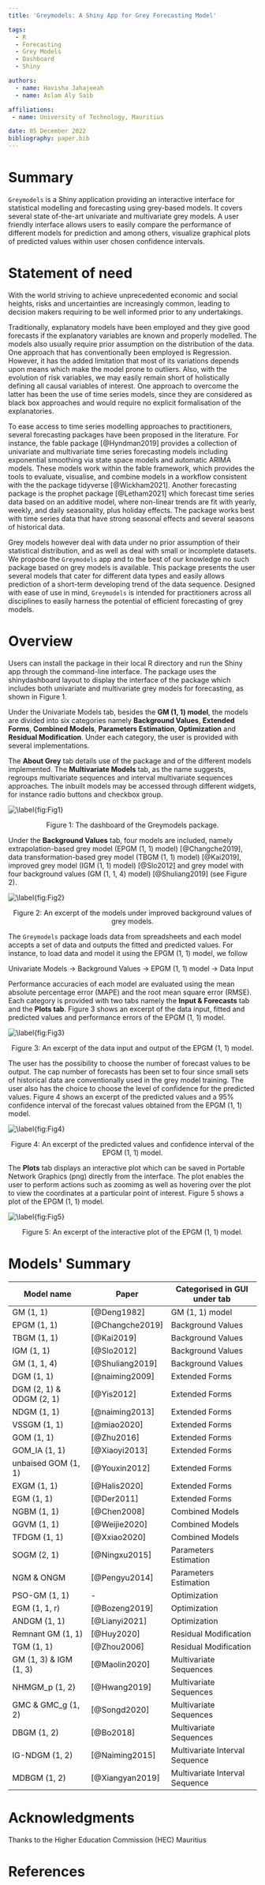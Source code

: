 ```yaml
---
title: 'Greymodels: A Shiny App for Grey Forecasting Model'

tags:
  - R
  - Forecasting
  - Grey Models
  - Dashboard
  - Shiny

authors:
  - name: Havisha Jahajeeah
  - name: Aslam Aly Saib

affiliations:
 - name: University of Technology, Mauritius

date: 05 December 2022
bibliography: paper.bib
---
```


# Summary

`Greymodels` is a Shiny application providing an interactive interface for statistical modelling and forecasting using grey-based models. It covers several state of-the-art univariate and multivariate grey models. A user friendly interface allows users to easily compare the performance of different models for prediction and among others, visualize graphical plots of predicted values within user chosen confidence intervals.

# Statement of need

With the world striving to achieve unprecedented economic and social heights, risks and uncertainties are increasingly common, leading to decision makers requiring to be well informed prior to any undertakings.

Traditionally, explanatory models have been employed and they give good forecasts if the explanatory variables are known and properly modelled. The models also usually require prior assumption on the distribution of the data. One approach that has conventionally been employed is Regression. However, it has the added limitation that most of its variations depends upon means which make the model prone to outliers. Also, with the evolution of risk variables, we may easily remain short of holistically defining all causal variables of interest. One approach to overcome the latter has been the use of time series models, since they are considered as black box approaches and would require no explicit formalisation of the explanatories.

To ease access to time series modelling approaches to practitioners, several forecasting packages have been proposed in the literature. For instance, the fable package [@Hyndman2019] provides a collection of univariate and multivariate time series forecasting models including exponential smoothing via state space models and automatic ARIMA models. These models work within the fable framework, which provides the tools to evaluate, visualise, and combine models in a workflow consistent with the the package tidyverse [@Wickham2021]. Another forecasting package is the prophet package [@Letham2021] which forecast time series data based on an additive model, where non-linear trends are fit with yearly, weekly, and daily seasonality, plus holiday effects. The package works best with time series data that have strong seasonal effects and several seasons of historical data. 

Grey models however deal with data under no prior assumption of their statistical distribution, and as well as deal with small or incomplete datasets. We propose the `Greymodels` app and to the best of our knowledge no such package based on grey models is available. This package presents the user several models that cater for different data types and easily allows prediction of a short-term developing trend of the data sequence. Designed with ease of use in mind, `Greymodels` is intended for practitioners across all disciplines to easily harness the potential of efficient forecasting of grey models.

# Overview

Users can install the package in their local R directory and run the Shiny app through the command-line interface. The package uses the shinydashboard layout to display the interface of the package which includes both univariate and multivariate grey models for forecasting, as shown in Figure 1. 

Under the Univariate Models tab, besides the **GM (1, 1) model**, the models are divided into six categories namely **Background Values**, **Extended Forms**, **Combined Models**, **Parameters Estimation**, **Optimization** and **Residual Modification**. Under each category, the user is provided with several implementations.

The **About Grey** tab details use of the package and of the different models implemented. The **Multivariate Models** tab, as the name suggests, regroups multivariate sequences and interval multivariate sequences approaches. The inbuilt models may be accessed through different widgets, for instance radio buttons and checkbox group. 

![\label{fig:Fig1}](figures/figure1.png)
<div align="center"> Figure 1: The dashboard of the Greymodels package. </div>

Under the **Background Values** tab, four models are included, namely extrapolation-based grey model (EPGM (1, 1) model) [@Changche2019], data transformation-based grey model (TBGM (1, 1) model) [@Kai2019], improved grey model (IGM (1, 1) model) [@Slo2012] and grey model with four background values (GM (1, 1, 4) model) [@Shuliang2019] (see Figure 2).

![\label{fig:Fig2}](figures/figure2.png)
<div align="center"> Figure 2: An excerpt of the models under improved background values of grey models. </div>

The `Greymodels` package loads data from spreadsheets and each model accepts a set of data and outputs the fitted and predicted values. For instance, to load data and model it using the EPGM (1, 1) model, we follow

Univariate Models $\rightarrow$ Background Values $\rightarrow$ EPGM (1, 1) model $\rightarrow$ Data Input

Performance accuracies of each model are evaluated using the mean absolute percentage error (MAPE) and the root mean square error (RMSE). Each category is provided with two tabs namely the **Input & Forecasts** tab and the **Plots tab**. Figure 3 shows an excerpt of the data input, fitted and predicted values and performance errors of the EPGM (1, 1) model. 

![\label{fig:Fig3}](figures/figure3.png)
<div align="center"> Figure 3: An excerpt of the data input and output of the EPGM (1, 1) model. </div>

The user has the possibility to choose the number of forecast values to be output. The cap number of forecasts has been set to four since small sets of historical data are conventionally used in the grey model training. The user also has the choice to choose the level of confidence for the predicted values. Figure 4 shows an excerpt of the predicted values and a 95% confidence interval of the forecast values obtained from the EPGM (1, 1) model.

![\label{fig:Fig4}](figures/figure4.png)
<div align="center"> Figure 4: An excerpt of the predicted values and confidence interval of the EPGM (1, 1) model. </div>

The **Plots** tab displays an interactive plot which can be saved in Portable Network Graphics (png) directly from the interface. The plot enables the user to perform actions such as zoomimg as well as hovering over the plot to view the coordinates at a particular point of interest. Figure 5 shows a plot of the EPGM (1, 1) model.

![\label{fig:Fig5}](figures/figure5.png)
<div align="center"> Figure 5: An excerpt of the interactive plot of the EPGM (1, 1) model. </div>

# Models' Summary

| Model name | Paper | Categorised in GUI under tab |
| --------------- | --------------- | --------------- |
| GM (1, 1) | [@Deng1982] | GM (1, 1) model |
| EPGM (1, 1) | [@Changche2019] | Background Values |
| TBGM (1, 1) | [@Kai2019] | Background Values |
| IGM (1, 1) | [@Slo2012] | Background Values |
| GM (1, 1, 4) | [@Shuliang2019] | Background Values |
| DGM (1, 1) | [@naiming2009] | Extended Forms |
| DGM (2, 1) & ODGM (2, 1) | [@Yis2012] | Extended Forms |
| NDGM (1, 1) | [@naiming2013] | Extended Forms |
| VSSGM (1, 1) | [@miao2020] | Extended Forms |
| GOM (1, 1) | [@Zhu2016] | Extended Forms |
| GOM_IA (1, 1) | [@Xiaoyi2013] | Extended Forms |
| unbaised GOM (1, 1) | [@Youxin2012] | Extended Forms |
| EXGM (1, 1) | [@Halis2020] | Extended Forms |
| EGM (1, 1) | [@Der2011] | Extended Forms |
| NGBM (1, 1) | [@Chen2008] | Combined Models |
| GGVM (1, 1) | [@Weijie2020] | Combined Models |
| TFDGM (1, 1) | [@Xxiao2020] | Combined Models |
| SOGM (2, 1) | [@Ningxu2015] | Parameters Estimation |
| NGM & ONGM | [@Pengyu2014] | Parameters Estimation |
| PSO-GM (1, 1) | - | Optimization |
| EGM (1, 1, r) | [@Bozeng2019] | Optimization |
| ANDGM (1, 1) | [@Lianyi2021] | Optimization |
| Remnant GM (1, 1) | [@Huy2020] | Residual Modification |
| TGM (1, 1) | [@Zhou2006] | Residual Modification | 
| GM (1, 3) & IGM (1, 3) | [@Maolin2020] | Multivariate Sequences |
| NHMGM_p (1, 2) | [@Hwang2019] | Multivariate Sequences |
| GMC & GMC_g (1, 2) | [@Songd2020] | Multivariate Sequences |
| DBGM (1, 2) | [@Bo2018] | Multivariate Sequences |
| IG-NDGM (1, 2) | [@Naiming2015] | Multivariate Interval Sequence |
| MDBGM (1, 2) | [@Xiangyan2019] | Multivariate Interval Sequence |

# Acknowledgments

Thanks to the Higher Education Commission (HEC) Mauritius

# References
	
